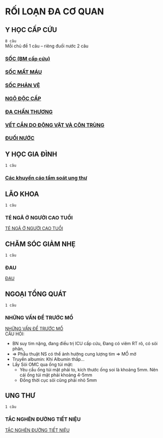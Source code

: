 # RỐI LOẠN ĐA CƠ QUAN  
## Y HỌC CẤP CỨU  
`8 câu`  
Mỗi chủ đề 1 câu – riêng đuối nước 2 câu  
### [SỐC (BM cấp cứu)](./UMP/BM%20C%E1%BA%A4P%20C%E1%BB%A8U/S%E1%BB%90C%20(BM%20c%E1%BA%A5p%20c%E1%BB%A9u).md)  
### [SỐC MẤT MÁU](./UMP/BM%20C%E1%BA%A4P%20C%E1%BB%A8U/S%E1%BB%90C%20M%E1%BA%A4T%20M%C3%81U.md)  
### [SỐC PHẢN VỆ](./UMP/BM%20C%E1%BA%A4P%20C%E1%BB%A8U/S%E1%BB%90C%20PH%E1%BA%A2N%20V%E1%BB%86.md)  
### [NGỘ ĐỘC CẤP](./UMP/BM%20C%E1%BA%A4P%20C%E1%BB%A8U/NG%E1%BB%98%20%C4%90%E1%BB%98C%20C%E1%BA%A4P.md)  
### [ĐA CHẤN THƯƠNG](./UMP/BM%20C%E1%BA%A4P%20C%E1%BB%A8U/%C4%90A%20CH%E1%BA%A4N%20TH%C6%AF%C6%A0NG.md)  
### [VẾT CẮN DO ĐỘNG VẬT VÀ CÔN TRÙNG](./UMP/BM%20C%E1%BA%A4P%20C%E1%BB%A8U/V%E1%BA%BET%20C%E1%BA%AEN%20DO%20%C4%90%E1%BB%98NG%20V%E1%BA%ACT%20V%C3%80%20C%C3%94N%20TR%C3%99NG.md)  
### [ĐUỐI NƯỚC](./UMP/BM%20C%E1%BA%A4P%20C%E1%BB%A8U/%C4%90U%E1%BB%90I%20N%C6%AF%E1%BB%9AC.md)    
  
## Y HỌC GIA ĐÌNH  
`1 câu`  
### [Các khuyến cáo tầm soát ung thư](./UMP/BM%20YHG%C4%90/Tot%20nghiep/C%C3%A1c%20khuy%E1%BA%BFn%20c%C3%A1o%20t%E1%BA%A7m%20so%C3%A1t%20ung%20th%C6%B0.md)  
  
## LÃO KHOA  
`1 câu`  
### TÉ NGÃ Ở NGƯỜI CAO TUỔI  
[TÉ NGÃ Ở NGƯỜI CAO TUỔI](./UMP/BM%20L%C3%83O/T%C3%89%20NG%C3%83%20%E1%BB%9E%20NG%C6%AF%E1%BB%9CI%20CAO%20TU%E1%BB%94I.md)  
  
## CHĂM SÓC GIẢM NHẸ  
`1 câu`  
### ĐAU  
[ĐAU](./UMP/BM%20CSGN/%C4%90AU.md)  
  
## NGOẠI TỔNG QUÁT  
`1 câu`  
### NHỮNG VẤN ĐỀ TRƯỚC MỔ  
[NHỮNG VẤN ĐỀ TRƯỚC MỔ](./UMP/BM%20NGO%E1%BA%A0I%20TQ/000%20-%20TOT%20NGHIEP%20-%20Ngoai%20Tieu%20hoa/NH%E1%BB%AENG%20V%E1%BA%A4N%20%C4%90%E1%BB%80%20TR%C6%AF%E1%BB%9AC%20M%E1%BB%94.md)  
CÂU HỎI:  
- BN suy tim nặng, đang điều trị ICU cấp cứu, Đang có viêm RT rõ, có sỏi phân,    
- => Phẫu thuật NS có thể ảnh hưởng cung lượng tim => MỔ mở  
- Truyền albumin: Khi Albumin thấp…  
- Lấy Sỏi OMC qua ống túi mật:  
	- Yêu cầu ống túi mật phải to, kích thước ống soi là khoảng 5mm. Nên cái ống túi mật phải khoảng 4-5mm  
	- Đồng thời cục sỏi cũng phải nhỏ 5mm  
## UNG THƯ  
`1 câu`  
### TẮC NGHẼN ĐƯỜNG TIẾT NIỆU  
[TẮC NGHẼN ĐƯỜNG TIẾT NIỆU](./UMP/BM%20Ung%20b%C6%B0%E1%BB%9Bu/T%E1%BA%AEC%20NGH%E1%BA%BCN%20%C4%90%C6%AF%E1%BB%9CNG%20TI%E1%BA%BET%20NI%E1%BB%86U.md)